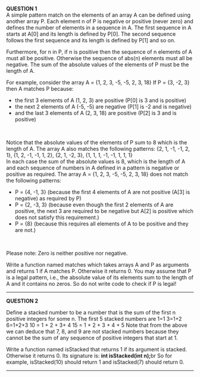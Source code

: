 <b>QUESTION 1</b> <br>
A simple pattern match on the elements of an array A can be defined using another array P. Each element n of P is negative or positive (never zero) and defines the number of elements in a sequence in A. The first sequence in A starts at A[0] and its length is defined by P[0]. The second sequence follows the first sequence and its length is defined by P[1] and so on. <br>

Furthermore, for n in P, if n is positive then the sequence of n elements of A must all be positive. Otherwise the sequence of abs(n) elements must all be negative. The sum of the absolute values of the elements of P must be the length of A. <br>


For example, consider the array A = {1, 2, 3, -5, -5, 2, 3, 18} If P = {3, -2, 3} then A matches P because:
<ul>
<li>the first 3 elements of A (1, 2, 3) are positive (P[0] is 3 and is positive)</li>
<li>the next 2 elements of A (-5, -5) are negative (P[1] is -2 and is negative)</li>
<li>and the last 3 elements of A (2, 3, 18) are positive (P[2] is 3 and is positive)</li>
</ul> <br>

Notice that the absolute values of the elements of P sum to 8 which is the length of A. The array A also matches the following patterns: 
 <t><t> {2, 1, -1, -1, 2, 1}, {1, 2, -1, -1, 1, 2}, {2, 1, -2, 3}, {1, 1, 1, -1, -1, 1, 1, 1}
 <br>
In each case the sum of the absolute values is 8, which is the length of A and each sequence of numbers in A defined in a pattern is negative or positive as required.
The array A = {1, 2, 3, -5, -5, 2, 3, 18} does not match the following patterns:
<ul>
<li>P = {4, -1, 3} (because the first 4 elements of A are not positive (A[3] is negative) as required by P)</li>
<li>P = {2, -3, 3} (because even though the first 2 elements of A are positive, the next 3 are
required to be negative but A[2] is positive which does not satisfy this requirement.)</li>
<li>P = {8} (because this requires all elements of A to be positive and they are not.)</li>
</ul> <br>

Please note: Zero is neither positive nor negative.

Write a function named matches which takes arrays A and P as arguments and returns 1 if A matches P. Otherwise it returns 0. You may assume that P is a legal pattern, i.e., the absolute value of its elements sum to the length of A and it contains no zeros. So do not write code to check if P is legal!



----------------------------------------------------------------------------------------------
<b>QUESTION 2 </b> <br>

Define a stacked number to be a number that is the sum of the first n positive integers for some n. The first 5 stacked numbers are
1=1
3=1+2
6=1+2+3
10 = 1 + 2 + 3+ 4
15 = 1 + 2 + 3 + 4 + 5
Note that from the above we can deduce that 7, 8, and 9 are not stacked numbers because they cannot be the sum of any sequence of positive integers that start at 1. <br>

Write a function named isStacked that returns 1 if its argument is stacked. Otherwise it returns 0. Its signature is: <b>int isStacked(int n);</b>br
So for example, isStacked(10) should return 1 and isStacked(7) should return 0.

-----------------------------------------------------------------------------------------------